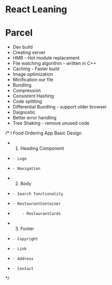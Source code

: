 # React Leaning

# Parcel
- Dev build
- Creating server
- HMR - Hot module replacement
- File watching algorithm - written in C++
- Caching - Faster build
- Image optimization
- Minification our file
- Bundling
- Compression
- Consistent Hashing
- Code splitting
- Differential Bundling - support older browser
- Daignostic
- Better error handling
- Tree Shaking - remove unused code


/* 
! Food Ordering App Basic Design
* 1) Heading Component
*     - Logo
*     - Navigation
* 2) Body
*     - Search functionality
*     - RestaurantContainer
*         - RestaurantCards
* 3) Footer
*     - Copyright 
*     - Link
*     - Address
*     - Contact
*/